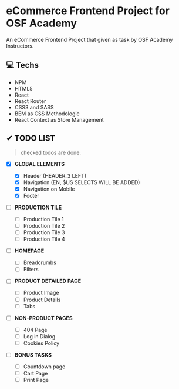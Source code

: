 # eCommerce Frontend Project for OSF Academy

An eCommerce Frontend Project that given as task by OSF Academy Instructors.

## 💻 Techs

- NPM
- HTML5
- React
- React Router
- CSS3 and SASS
- BEM as CSS Methodologie
- React Context as Store Management

## ✔ TODO LIST

> checked todos are done.

- [x] **GLOBAL ELEMENTS**

  - [x] Header (HEADER_3 LEFT)
  - [x] Navigation (EN, $US SELECTS WILL BE ADDED)
  - [x] Navigation on Mobile
  - [x] Footer

- [ ] **PRODUCTION TILE**

  - [ ] Production Tile 1
  - [ ] Production Tile 2
  - [ ] Production Tile 3
  - [ ] Production Tile 4

- [ ] **HOMEPAGE**

  - [ ] Breadcrumbs
  - [ ] Filters

- [ ] **PRODUCT DETAILED PAGE**

  - [ ] Product Image
  - [ ] Product Details
  - [ ] Tabs

- [ ] **NON-PRODUCT PAGES**

  - [ ] 404 Page
  - [ ] Log in Dialog
  - [ ] Cookies Policy

- [ ] **BONUS TASKS**
  - [ ] Countdown page
  - [ ] Cart Page
  - [ ] Print Page
